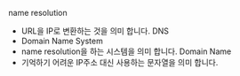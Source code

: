 name resolution
- URL을 IP로 변환하는 것을 의미 합니다.
DNS
- Domain Name System
- name resolution을 하는 시스템을 의미 합니다.
Domain Name
- 기억하기 어려운 IP주소 대신 사용하는 문자열을 의미 합니다.